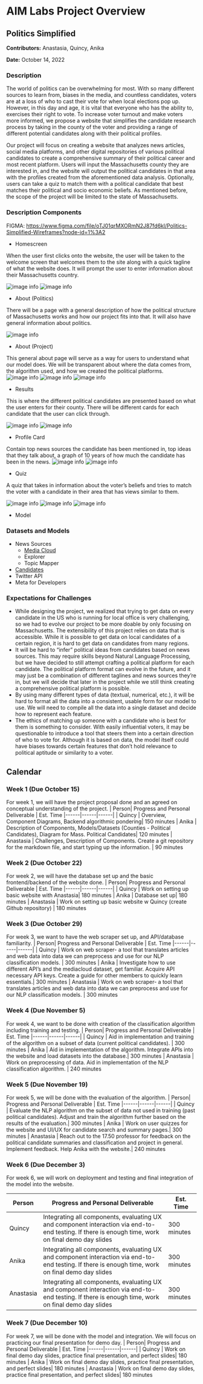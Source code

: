 # AIM Labs Project Overview
## Politics Simplified
**Contributors:** Anastasia, Quincy, Anika

**Date:** October 14, 2022

### Description
The world of politics can be overwhelming for most. With so many different sources to learn from, biases in the media, and countless candidates, voters are at a loss of who to cast their vote for when local elections pop up. However, in this day and age, it is vital that everyone who has the ability to, exercises their right to vote. To increase voter turnout and make voters more informed, we propose a website that simplifies the candidate research process by taking in the county of the voter and providing a range of different potential candidates along with their political profiles.

Our project will focus on creating a website that analyzes news articles, social media platforms, and other digital repositories of various political candidates to create a comprehensive summary of their political career and most recent platform. Users will input the Massachusetts county they are interested in, and the website will output the political candidates in that area with the profiles created from the aforementioned data analysis. Optionally, users can take a quiz to match them with a political candidate that best matches their political and socio economic beliefs. As mentioned before, the scope of the project will be limited to the state of Massachusetts.

### Description Components
FIGMA: https://www.figma.com/file/oTJ01qrMXORmN2J87fd6kl/Politics-Simplified-Wireframes?node-id=1%3A2

* Homescreen
  
When the user first clicks onto the website, the user will be taken to the welcome screen that welcomes them to the site along with a quick tagline of what the website does. It will prompt the user to enter information about their Massachusetts country. 

![image info](./assets/Politics-Simplified-Wireframes-01.png)
![image info](./assets/Politics-Simplified-Wireframes-07.png)

* About (Politics)

There will be a page with a general description of how the political structure of Massachusetts works and how our project fits into that. It will also have general information about politics. 

![image info](./assets/Politics-Simplified-Wireframes-12.png)

* About (Project)
  
This general about page will serve as a way for users to understand what our model does. We will be transparent about where the data comes from, the algorithm used, and how we created the political platforms. 
![image info](./assets/Politics-Simplified-Wireframes-03.png)
![image info](./assets/Politics-Simplified-Wireframes-09.png)
![image info](./assets/Politics-Simplified-Wireframes-13.png)

* Results

This is where the different political candidates are presented based on what the user enters for their county. There will be different cards for each candidate that the user can click through. 

![image info](./assets/Politics-Simplified-Wireframes-04.png)
![image info](./assets/Politics-Simplified-Wireframes-05.png)

* Profile Card

Contain top news sources the candidate has been mentioned in, top ideas that they talk about, a graph of 10 years of how much the candidate has been in the news. 
![image info](./assets/Politics-Simplified-Wireframes-06.png)
![image info](./assets/Politics-Simplified-Wireframes-10.png)
* Quiz
  
A quiz that takes in information about the voter’s beliefs and tries to match the voter with a candidate in their area that has views similar to them. 

![image info](./assets/Politics-Simplified-Wireframes-02.png)
![image info](./assets/Politics-Simplified-Wireframes-08.png)
![image info](./assets/Politics-Simplified-Wireframes-11.png)

* Model

### Datasets and Models

* News Sources
  * [Media Cloud](https://mediacloud.org/)
  * Explorer
  * Topic Mapper
* [Candidates](https://www.sec.state.ma.us/ele/ele22/state_election_candidates22.htm)
* Twitter API
* Meta for Developers

### Expectations for Challenges
* While designing the project, we realized that trying to get data on every candidate in the US who is running for local office is very challenging, so we had to evolve our project to be more doable by only focusing on Massachusetts. The extensibility of this project relies on data that is accessible. While it is possible to get data on local candidates of a certain region, it is hard to get data on candidates from many regions. 
* It will be hard to “infer” political ideas from candidates based on news sources. This may require skills beyond Natural Language Processing, but we have decided to still attempt crafting a political platform for each candidate. The political platform format can evolve in the future, and it may just be a combination of different taglines and news sources they’re in, but we will decide that later in the project while we still think creating a comprehensive political platform is possible. 
* By using many different types of data (textual, numerical, etc.), it will be hard to format all the data into a consistent, usable form for our model to use. We will need to compile all the data into a single dataset and decide how to represent each feature. 
* The ethics of matching up someone with a candidate who is best for them is something to consider. With easily influential voters, it may be questionable to introduce a tool that steers them into a certain direction of who to vote for. Although it is based on data, the model itself could have biases towards certain features that don’t hold relevance to political aptitude or similarity to a voter.

## Calendar

### Week 1 (Due October 15)
For week 1, we will have the project proposal done and an agreed on conceptual understanding of the project. 
| Person| Progress and Personal Deliverable | Est. Time
|------|------|------|
| Quincy | Overview, Component Diagrams, Backend algorithmic pondering| 150 minutes
| Anika | Description of Components, Models/Datasets (Counties - Political Candidates), Diagram for Mass. Political Candidates| 120 minutes
| Anastasia | Challenges, Description of Components. Create a git repository for the markdown file, and start typing up the information. | 90 minutes

### Week 2 (Due October 22)
For week 2, we will have the database set up and the basic frontend/backend of the website done. 
| Person| Progress and Personal Deliverable | Est. Time
|------|------|------|
| Quincy | Work on setting up basic website with Anastasia| 180 minutes
| Anika | Database set up| 180 minutes
| Anastasia | Work on setting up basic website w Quincy (create Github repository) | 180 minutes

### Week 3 (Due October 29)
For week 3, we want to have the web scraper set up, and API/database familiarity. 
| Person| Progress and Personal Deliverable | Est. Time
|------|------|------|
| Quincy | Work on web scraper- a tool that translates articles and web data into data we can preprocess and use for our NLP classification models. | 300 minutes
| Anika | Investigate how to use different API’s and the mediacloud dataset, get familiar. Acquire API necessary API keys. Create a guide for other members to quickly learn essentials.| 300 minutes
| Anastasia | Work on web scraper- a tool that translates articles and web data into data we can preprocess and use for our NLP classification models.  | 300 minutes

### Week 4 (Due November 5)
For week 4, we want to be done with creation of the classification algorithm including training and testing. 
| Person| Progress and Personal Deliverable | Est. Time
|------|------|------|
| Quincy | Aid in implementation and training of the algorithm on a subset of data (current political candidates). | 300 minutes
| Anika | Aid in implementation of the algorithm. Integrate APIs into the website and load datasets into the database.| 300 minutes
| Anastasia | Work on preprocessing of data. Aid in implementation of the NLP classification algorithm. | 240 minutes

### Week 5 (Due November 19)
For week 5, we will be done with the evaluation of the algorithm. 
| Person| Progress and Personal Deliverable | Est. Time
|------|------|------|
| Quincy | Evaluate the NLP algorithm on the subset of data not used in training (past political candidates). Adjust and train the algorithm further based on the results of the evaluation.| 300 minutes
| Anika | Work on user quizzes for the website and UI/UX for candidate search and summary pages.| 300 minutes
| Anastasia | Reach out to the 17.50 professor for feedback on the political candidate summaries and classification and project in general. Implement feedback. Help Anika with the website.| 240 minutes

### Week 6 (Due December 3)
For week 6, we will work on deployment and testing and final integration of the model into the website. 

| Person| Progress and Personal Deliverable | Est. Time
|------|------|------|
| Quincy | Integrating all components, evaluating UX and component interaction via end-to-end testing. If there is enough time, work on final demo day slides| 300 minutes
| Anika | Integrating all components, evaluating UX and component interaction via end-to-end testing. If there is enough time, work on final demo day slides| 300 minutes
| Anastasia | Integrating all components, evaluating UX and component interaction via end-to-end testing. If there is enough time, work on final demo day slides| 300 minutes

### Week 7 (Due December 10)
For week 7, we will be done with the model and integration. We will focus on practicing our final presentation for demo day. 
| Person| Progress and Personal Deliverable | Est. Time
|------|------|------|
| Quincy | Work on final demo day slides, practice final presentation, and perfect slides| 180 minutes
| Anika | Work on final demo day slides, practice final presentation, and perfect slides| 180 minutes
| Anastasia | Work on final demo day slides, practice final presentation, and perfect slides| 180 minutes

